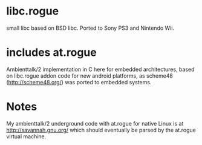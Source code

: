 libc.rogue
==========

small libc based on BSD libc. Ported to Sony PS3 and Nintendo Wii.

includes at.rogue
=================

Ambienttalk/2 implementation in C here for embedded architectures,
based on libc.rogue addon code for new android platforms, as scheme48
(http://scheme48.org/) was ported to embedded systems.

Notes
=====

My ambienttalk/2 underground code with at.rogue for native Linux is at 
http://savannah.gnu.org/ which should eventually be parsed by the at.rogue 
virtual machine.
